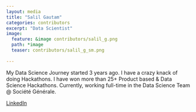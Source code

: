 ```yaml
---
layout: media
title: "Salil Gautam"
categories: contributors
excerpt: "Data Scientist"
image:
  feature: &image contributors/salil_g.png
  path: *image
  teaser: contributors/salil_g_sm.png
  
---
```


My Data Science Journey started 3 years ago. I have a crazy knack of doing Hackathons. I have won more than 25+ Product based & Data Science Hackathons. Currently, working full-time in the Data Science Team @ Société Générale.

[LinkedIn](https://www.linkedin.com/in/salil-gautam)
